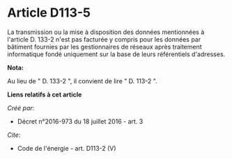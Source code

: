 # Article D113-5

La transmission ou la mise à disposition des données mentionnées à l'article D. 133-2 n'est pas facturée y compris pour les
données par bâtiment fournies par les gestionnaires de réseaux après traitement informatique fondé uniquement sur la base de
leurs référentiels d'adresses.

**Nota:**

Au lieu de " D. 133-2 ", il convient de lire " D. 113-2 ".

**Liens relatifs à cet article**

_Créé par_:

  - Décret n°2016-973 du 18 juillet 2016 - art. 3

_Cite_:

  - Code de l'énergie - art. D113-2 (V)
